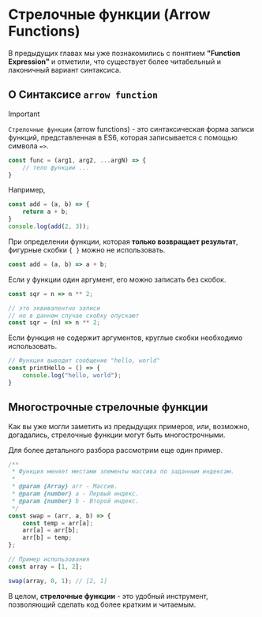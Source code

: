 # Стрелочные функции (Arrow Functions)

В предыдущих главах мы уже познакомились с понятием **"Function Expression"** и отметили, что существует более читабельный и лаконичный вариант синтаксиса.

## О Синтаксисе `arrow function`

> [!IMPORTANT]
> `Стрелочные функции` (arrow functions) - это синтаксическая форма записи функций, представленная в ES6, которая записывается с помощью символа `=>`.

```js
const func = (arg1, arg2, ...argN) => {
    // тело функции ...
}
```

Например,
```js
const add = (a, b) => {
    return a + b;
}
console.log(add(2, 3));
```

При определении функции, которая **только возвращает результат**, фигурные скобки `{ }` можно не использовать.
```js
const add = (a, b) => a + b;
```

Если у функции один аргумент, его можно записать без скобок.
```js
const sqr = n => n ** 2;

// это эквивалентно записи
// но в данном случае скобку опускают
const sqr = (n) => n ** 2;
```

Если функция не содержит аргументов, круглые скобки необходимо использовать.
```js
// Функция выводит сообщение "hello, world"
const printHello = () => {
    console.log("hello, world");
}
```

## Многострочные стрелочные функции

Как вы уже могли заметить из предыдущих примеров, или, возможно, догадались, стрелочные функции могут быть многострочными.

Для более детального разбора рассмотрим еще один пример.

```js
/**
 * Функция меняет местами элементы массива по заданным индексам.
 *
 * @param {Array} arr - Массив.
 * @param {number} a - Первый индекс.
 * @param {number} b - Второй индекс.
 */
const swap = (arr, a, b) => {
    const temp = arr[a];
    arr[a] = arr[b];
    arr[b] = temp;
};

// Пример использования
const array = [1, 2];

swap(array, 0, 1); // [2, 1]
```

В целом, **стрелочные функции** - это удобный инструмент, позволяющий сделать код более кратким и читаемым.